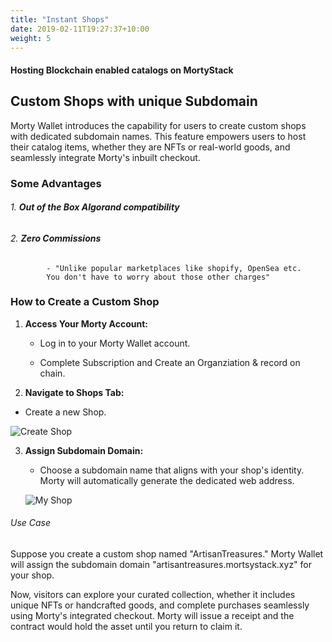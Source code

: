 ```yaml
---
title: "Instant Shops"
date: 2019-02-11T19:27:37+10:00
weight: 5
---
```


#### Hosting Blockchain enabled catalogs on MortyStack

## Custom Shops with unique Subdomain

Morty Wallet introduces the capability for users to create custom shops with dedicated subdomain names. This feature empowers users to host their catalog items, whether they are NFTs or real-world goods, and seamlessly integrate Morty's inbuilt checkout.

### Some Advantages

###### 1. **Out of the Box Algorand compatibility**

###### 2. **Zero Commissions**

            - "Unlike popular marketplaces like shopify, OpenSea etc.
            You don't have to worry about those other charges"

### How to Create a Custom Shop

1. **Access Your Morty Account:**

   - Log in to your Morty Wallet account.

   - Complete Subscription and Create an Organziation & record on chain.

2. **Navigate to Shops Tab:**

- Create a new Shop.

![Create Shop](https://firebasestorage.googleapis.com/v0/b/mortywalletng.appspot.com/o/myShops.png?alt=media&token=01e2ca93-3b53-4190-8dca-d78279b2a2ee)

3. **Assign Subdomain Domain:**

   - Choose a subdomain name that aligns with your shop's identity. Morty will automatically generate the dedicated web address.

   ![My Shop](https://firebasestorage.googleapis.com/v0/b/mortywalletng.appspot.com/o/hostShops.png?alt=media&token=549732f4-fa8f-4bf0-9242-33a9bad8f820)

###### Use Case

Suppose you create a custom shop named "ArtisanTreasures." Morty Wallet will assign the subdomain domain "artisantreasures.mortsystack.xyz" for your shop.

Now, visitors can explore your curated collection, whether it includes unique NFTs or handcrafted goods, and complete purchases seamlessly using Morty's integrated checkout. Morty will issue a receipt and the contract would hold the asset until you return to claim it.
